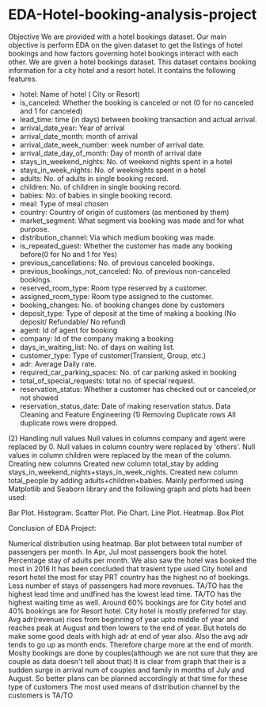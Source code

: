 # EDA-Hotel-booking-analysis-project

Objective
We are provided with a hotel bookings dataset.
Our main objective is perform EDA on the given dataset to get the listings of hotel bookings and how factors governing hotel bookings interact with each other.
We are given a hotel bookings dataset. This dataset contains booking information for a city hotel and a resort hotel. It contains the following features.
- hotel: Name of hotel ( City or Resort)
- is_canceled: Whether the booking is canceled or not (0 for no canceled and 1 for canceled)
- lead_time: time (in days) between booking transaction and actual arrival.
- arrival_date_year: Year of arrival
- arrival_date_month: month of arrival
- arrival_date_week_number: week number of arrival date.
- arrival_date_day_of_month: Day of month of arrival date
- stays_in_weekend_nights: No. of weekend nights spent in a hotel
- stays_in_week_nights: No. of weeknights spent in a hotel
- adults: No. of adults in single booking record.
- children: No. of children in single booking record.
- babies: No. of babies in single booking record. 
- meal: Type of meal chosen 
- country: Country of origin of customers (as mentioned by them)
- market_segment: What segment via booking was made and for what purpose.
- distribution_channel: Via which medium booking was made.
- is_repeated_guest: Whether the customer has made any booking before(0 for No and 1 for 
                     Yes)
- previous_cancellations: No. of previous canceled bookings.
- previous_bookings_not_canceled: No. of previous non-canceled bookings.
- reserved_room_type: Room type reserved by a customer.
- assigned_room_type: Room type assigned to the customer.
- booking_changes: No. of booking changes done by customers
- deposit_type: Type of deposit at the time of making a booking (No deposit/ Refundable/ No refund)
- agent: Id of agent for booking
- company: Id of the company making a booking
- days_in_waiting_list: No. of days on waiting list.
- customer_type: Type of customer(Transient, Group, etc.)
- adr: Average Daily rate.
- required_car_parking_spaces: No. of car parking asked in booking
- total_of_special_requests: total no. of special request.
- reservation_status: Whether a customer has checked out or canceled,or not showed 
- reservation_status_date: Date of making reservation status.
Data Cleaning and Feature Engineering
(1) Removing Duplicate rows
All duplicate rows were dropped.

(2) Handling null values
Null values in columns company and agent were replaced by 0.
Null values in column country were replaced by 'others'.
Null values in column children were replaced by the mean of the column.
 Creating new columns
Created new column total_stay by adding stays_in_weekend_nights+stays_in_week_nights.
Created new column total_people by adding adults+children+babies.
Mainly performed using Matplotlib and Seaborn library and the following graph and plots had been used:

Bar Plot.
Histogram.
Scatter Plot.
Pie Chart.
Line Plot.
Heatmap.
Box Plot

Conclusion of EDA Project:

Numerical distribution using heatmap. 
Bar plot between total number of passengers per month. In Apr, Jul most passengers book the hotel.
Percentage stay of adults per month.
We also saw the hotel was booked the most in 2016
It has been concluded that trasient type used City hotel and resort hotel the most for stay
PRT country has the highest no of bookings. 
Less number of stays of passengers had more revenues.
TA/TO has the highest lead time and undfined has the lowest lead time.
TA/TO has the highest waiting time as well.
Around 60% bookings are for City hotel and 40% bookings are for Resort hotel.
City hotel is mostly preferred for stay.
Avg adr(revenue) rises from beginning of year upto middle of year and reaches peak at August and then lowers
to the end of year. But hotels do make some good deals with high adr at end of year also.
Also the avg adr tends to go up as month ends. Therefore charge more at the end of month.
Moslty bookings are done by couples(although we are not sure that they are couple as data doesn't tell about that)
It is clear from graph that their is a sudden surge in arrival num of couples and family in months of July and August. So better plans can be planned accordingly at that time for these type of customers
The most used means of distribution channel by the customers is TA/TO


